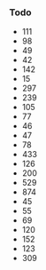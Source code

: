 ### Todo

- 111
- 98
- 49
- 42
- 142
- 15
- 297
- 239
- 105
- 77
- 46
- 47
- 78
- 433
- 126
- 200
- 529
- 874
- 45
- 55
- 69
- 120
- 152
- 123
- 309